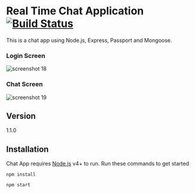 # Real Time Chat Application  [![Build Status](https://travis-ci.org/freeCodeCamp/how-to-contribute-to-open-source.svg?branch=master)](https://travis-ci.org/freeCodeCamp/how-to-contribute-to-open-source)

This is a chat app using Node.js, Express, Passport and Mongoose.

### Login Screen
![screenshot 18](https://user-images.githubusercontent.com/15276039/37565405-e5d92b1e-2ace-11e8-9363-678b7166e850.png)


### Chat Screen
![screenshot 19](https://user-images.githubusercontent.com/15276039/37565461-d0d82fc0-2acf-11e8-808e-a91922df42a9.png)


## Version

1.1.0


## Installation

Chat App requires [Node.js](https://nodejs.org/) v4+ to run. Run these commands to get started

```
npm install
```

```
npm start
```

